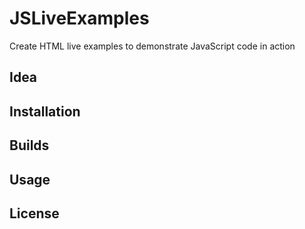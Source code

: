 # JSLiveExamples
Create HTML live examples to demonstrate JavaScript code in action

## Idea

## Installation

## Builds

## Usage

## License
